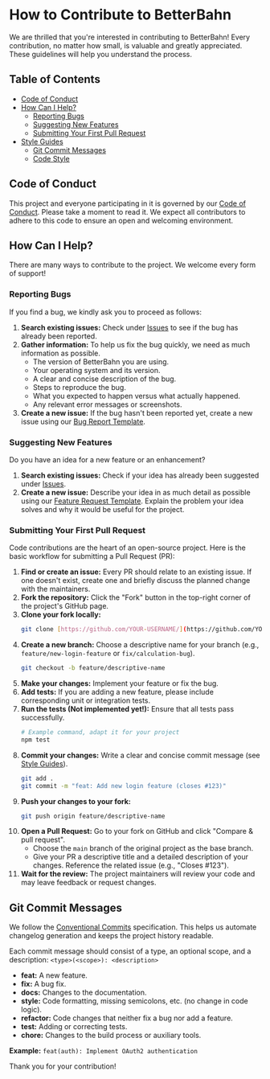 # How to Contribute to BetterBahn

We are thrilled that you're interested in contributing to BetterBahn! Every contribution, no matter how small, is valuable and greatly appreciated. These guidelines will help you understand the process.

## Table of Contents

* [Code of Conduct](#code-of-conduct)
* [How Can I Help?](#how-can-i-help)
    * [Reporting Bugs](#reporting-bugs)
    * [Suggesting New Features](#suggesting-new-features)
    * [Submitting Your First Pull Request](#submitting-your-first-pull-request)
* [Style Guides](#style-guides)
    * [Git Commit Messages](#git-commit-messages)
    * [Code Style](#code-style)

## Code of Conduct

This project and everyone participating in it is governed by our [Code of Conduct](/CODE_OF_CONDUCT.md). Please take a moment to read it. We expect all contributors to adhere to this code to ensure an open and welcoming environment.

## How Can I Help?

There are many ways to contribute to the project. We welcome every form of support!

### Reporting Bugs

If you find a bug, we kindly ask you to proceed as follows:

1.  **Search existing issues:** Check under [Issues](https://github.com/l2xu/betterbahn/issues) to see if the bug has already been reported.
2.  **Gather information:** To help us fix the bug quickly, we need as much information as possible.
    * The version of BetterBahn you are using.
    * Your operating system and its version.
    * A clear and concise description of the bug.
    * Steps to reproduce the bug.
    * What you expected to happen versus what actually happened.
    * Any relevant error messages or screenshots.
3.  **Create a new issue:** If the bug hasn't been reported yet, create a new issue using our [Bug Report Template](https://github.com/l2xu/betterbahn/issues/new?template=bug_report.md).

### Suggesting New Features

Do you have an idea for a new feature or an enhancement?

1.  **Search existing issues:** Check if your idea has already been suggested under [Issues](https://github.com/l2xu/betterbahn/issues).
2.  **Create a new issue:** Describe your idea in as much detail as possible using our [Feature Request Template](https://github.com/l2xu/betterbahn/issues/new?template=feature_request.md). Explain the problem your idea solves and why it would be useful for the project.

### Submitting Your First Pull Request

Code contributions are the heart of an open-source project. Here is the basic workflow for submitting a Pull Request (PR):

1.  **Find or create an issue:** Every PR should relate to an existing issue. If one doesn't exist, create one and briefly discuss the planned change with the maintainers.
2.  **Fork the repository:** Click the "Fork" button in the top-right corner of the project's GitHub page.
3.  **Clone your fork locally:**
    ```bash
    git clone [https://github.com/YOUR-USERNAME/](https://github.com/YOUR-USERNAME/)betterbahn.git
    ```
4.  **Create a new branch:** Choose a descriptive name for your branch (e.g., `feature/new-login-feature` or `fix/calculation-bug`).
    ```bash
    git checkout -b feature/descriptive-name
    ```
5.  **Make your changes:** Implement your feature or fix the bug.
6.  **Add tests:** If you are adding a new feature, please include corresponding unit or integration tests.
7.  **Run the tests (Not implemented yet!):** Ensure that all tests pass successfully.
    ```bash
    # Example command, adapt it for your project
    npm test
    ```
8.  **Commit your changes:** Write a clear and concise commit message (see [Style Guides](#git-commit-messages)).
    ```bash
    git add .
    git commit -m "feat: Add new login feature (closes #123)"
    ```
9.  **Push your changes to your fork:**
    ```bash
    git push origin feature/descriptive-name
    ```
10. **Open a Pull Request:** Go to your fork on GitHub and click "Compare & pull request".
    * Choose the `main` branch of the original project as the base branch.
    * Give your PR a descriptive title and a detailed description of your changes. Reference the related issue (e.g., "Closes #123").
11. **Wait for the review:** The project maintainers will review your code and may leave feedback or request changes.


## Git Commit Messages

We follow the [Conventional Commits](https://www.conventionalcommits.org/en/v1.0.0/) specification. This helps us automate changelog generation and keeps the project history readable.

Each commit message should consist of a type, an optional scope, and a description:
`<type>(<scope>): <description>`

* **feat:** A new feature.
* **fix:** A bug fix.
* **docs:** Changes to the documentation.
* **style:** Code formatting, missing semicolons, etc. (no change in code logic).
* **refactor:** Code changes that neither fix a bug nor add a feature.
* **test:** Adding or correcting tests.
* **chore:** Changes to the build process or auxiliary tools.

**Example:** `feat(auth): Implement OAuth2 authentication`


Thank you for your contribution!